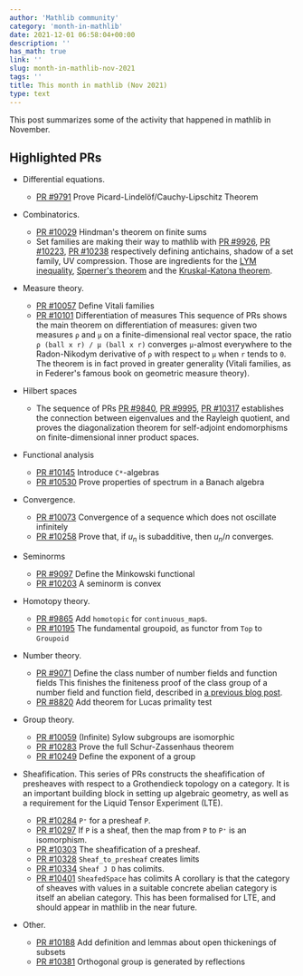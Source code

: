 ```yaml
---
author: 'Mathlib community'
category: 'month-in-mathlib'
date: 2021-12-01 06:58:04+00:00
description: ''
has_math: true
link: ''
slug: month-in-mathlib-nov-2021
tags: ''
title: This month in mathlib (Nov 2021)
type: text
---
```


This post summarizes some of the activity that happened in mathlib in November.

## Highlighted PRs

* Differential equations.
  - [PR #9791](https://github.com/leanprover-community/mathlib/pull/9791) Prove Picard-Lindelöf/Cauchy-Lipschitz Theorem

* Combinatorics.
  - [PR #10029](https://github.com/leanprover-community/mathlib/pull/10029) Hindman's theorem on finite sums
  - Set families are making their way to mathlib with
  [PR #9926](https://github.com/leanprover-community/mathlib/pull/9926),
  [PR #10223](https://github.com/leanprover-community/mathlib/pull/10223),
  [PR #10238](https://github.com/leanprover-community/mathlib/pull/10238)
  respectively defining antichains, shadow of a set family, UV compression.
  Those are ingredients for
  the [LYM inequality](https://en.wikipedia.org/wiki/Lubell%E2%80%93Yamamoto%E2%80%93Meshalkin_inequality),
  [Sperner's theorem](https://en.wikipedia.org/wiki/Sperner%27s_theorem)
  and the [Kruskal-Katona theorem](https://en.wikipedia.org/wiki/Sperner%27s_theorem).

* Measure theory.
  - [PR #10057](https://github.com/leanprover-community/mathlib/pull/10057) Define Vitali families
  - [PR #10101](https://github.com/leanprover-community/mathlib/pull/10101) Differentiation of measures
This sequence of PRs shows the main theorem on differentiation of measures: given two measures `ρ` and `μ` on a finite-dimensional real vector space, the ratio `ρ (ball x r) / μ (ball x r)` converges `μ`-almost everywhere to the Radon-Nikodym derivative of `ρ` with respect to `μ` when `r` tends to `0`. The theorem is in fact proved in greater generality (Vitali families, as in Federer's famous book on geometric measure theory).

* Hilbert spaces
  - The sequence of PRs 
[PR #9840](https://github.com/leanprover-community/mathlib/pull/9840),
[PR #9995](https://github.com/leanprover-community/mathlib/pull/9995),
[PR #10317](https://github.com/leanprover-community/mathlib/pull/10317)
establishes the connection between eigenvalues and the Rayleigh quotient, and proves the diagonalization theorem for self-adjoint endomorphisms on finite-dimensional inner product spaces.

* Functional analysis
  - [PR #10145](https://github.com/leanprover-community/mathlib/pull/10145) Introduce `C*`-algebras
  - [PR #10530](https://github.com/leanprover-community/mathlib/pull/10530) Prove properties of spectrum in a 
  Banach algebra

* Convergence.
  - [PR #10073](https://github.com/leanprover-community/mathlib/pull/10073) Convergence of a sequence which does not oscillate infinitely
  - [PR #10258](https://github.com/leanprover-community/mathlib/pull/10258) Prove that, if $u_n$ is subadditive, then $u_n / n$ converges.

* Seminorms
  - [PR #9097](https://github.com/leanprover-community/mathlib/pull/9097) Define the Minkowski functional
  - [PR #10203](https://github.com/leanprover-community/mathlib/pull/10203) A seminorm is convex

* Homotopy theory.
  - [PR #9865](https://github.com/leanprover-community/mathlib/pull/9865) Add `homotopic` for `continuous_map`s.
  - [PR #10195](https://github.com/leanprover-community/mathlib/pull/10195) The fundamental groupoid, as functor from `Top` to `Groupoid`

* Number theory.
  - [PR #9071](https://github.com/leanprover-community/mathlib/pull/9071) Define the class number of number fields and function fields
  This finishes the finiteness proof of the class group of a number field and function field, described in [a previous blog post](https://leanprover-community.github.io/blog/posts/dedekind-domains-and-class-number-in-lean/).
  - [PR #8820](https://github.com/leanprover-community/mathlib/pull/8820) Add theorem for Lucas primality test

* Group theory.
  - [PR #10059](https://github.com/leanprover-community/mathlib/pull/10059) (Infinite) Sylow subgroups are isomorphic
  - [PR #10283](https://github.com/leanprover-community/mathlib/pull/10283) Prove the full Schur-Zassenhaus theorem
  - [PR #10249](https://github.com/leanprover-community/mathlib/pull/10249) Define the exponent of a group

* Sheafification.
  This series of PRs constructs the sheafification of presheaves with respect to a Grothendieck topology on a category.
  It is an important building block in setting up algebraic geometry,
  as well as a requirement for the Liquid Tensor Experiment (LTE).
  - [PR #10284](https://github.com/leanprover-community/mathlib/pull/10284) `P⁺` for a presheaf `P`.
  - [PR #10297](https://github.com/leanprover-community/mathlib/pull/10297) If `P` is a sheaf, then the map from `P` to `P⁺` is an isomorphism.
  - [PR #10303](https://github.com/leanprover-community/mathlib/pull/10303) The sheafification of a presheaf.
  - [PR #10328](https://github.com/leanprover-community/mathlib/pull/10328) `Sheaf_to_presheaf` creates limits
  - [PR #10334](https://github.com/leanprover-community/mathlib/pull/10334) `Sheaf J D` has colimits.
  - [PR #10401](https://github.com/leanprover-community/mathlib/pull/10401) `SheafedSpace` has colimits
  A corollary is that the category of sheaves
  with values in a suitable concrete abelian category is itself an abelian category.
  This has been formalised for LTE, and should appear in mathlib in the near future.

* Other.
  - [PR #10188](https://github.com/leanprover-community/mathlib/pull/10188) Add definition and lemmas about open thickenings of subsets
  - [PR #10381](https://github.com/leanprover-community/mathlib/pull/10381) Orthogonal group is generated by reflections

